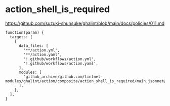 # action_shell_is_required

https://github.com/suzuki-shunsuke/ghalint/blob/main/docs/policies/011.md

```jsonnet
function(param) {
  targets: [
    {
      data_files: [
        '**/action.yml',
        '**/action.yaml',
        '!.github/workflows/action.yml',
        '!.github/workflows/action.yaml',
      ],
      modules: [
        'github_archive/github.com/lintnet-modules/ghalint/action/composite/action_shell_is_required/main.jsonnet@00571db321e413d45be457f39e48cd4237399bb7:v0.3.0',
      ],
    },
  ],
}
```
